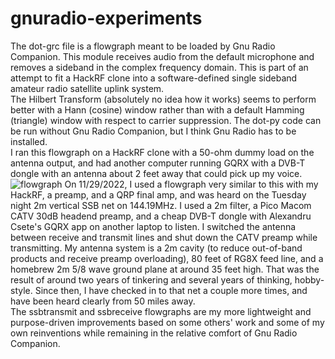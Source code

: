 # gnuradio-experiments 
The dot-grc file is a flowgraph meant to be loaded by Gnu Radio Companion. This module receives audio from the default microphone and removes a sideband in the complex frequency domain. This is part of an attempt to fit a HackRF clone into a software-defined single sideband amateur radio satellite uplink system.  \
The Hilbert Transform (absolutely no idea how it works) seems to perform better with a Hann (cosine) window rather than with a default Hamming (triangle) window with respect to carrier suppression. The dot-py code can be run without Gnu Radio Companion, but I think Gnu Radio has to be installed. \
I ran this flowgraph on a HackRF clone with a 50-ohm dummy load on the antenna output, and had another computer running GQRX with a DVB-T dongle with an antenna about 2 feet away that could pick up my voice. \
![flowgraph](https://user-images.githubusercontent.com/67888072/147993436-d0e66329-609a-4947-9edc-1932a7a3e177.png)
On 11/29/2022, I used a flowgraph very similar to this with my HackRF, a preamp, and a QRP final amp, and was heard on the Tuesday night 2m vertical SSB net on 144.19MHz. I used a 2m filter, a Pico Macom CATV 30dB headend preamp, and a cheap DVB-T dongle with Alexandru Csete's GQRX app on another laptop to listen. I switched the antenna between receive and transmit lines and shut down the CATV preamp while transmitting. My antenna system is a 2m cavity (to reduce out-of-band products and receive preamp overloading), 80 feet of RG8X feed line, and a homebrew 2m 5/8 wave ground plane at around 35 feet high. That was the result of around two years of tinkering and several years of thinking, hobby-style. Since then, I have checked in to that net a couple more times, and have been heard clearly from 50 miles away. \
The ssbtransmit and ssbreceive flowgraphs are my more lightweight and purpose-driven improvements based on some others' work and some of my own reinventions while remaining in the relative comfort of Gnu Radio Companion.
